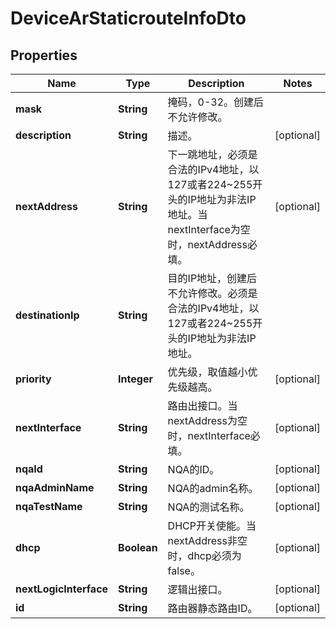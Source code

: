 
# DeviceArStaticrouteInfoDto

## Properties
Name | Type | Description | Notes
------------ | ------------- | ------------- | -------------
**mask** | **String** | 掩码，0-32。创建后不允许修改。 | 
**description** | **String** | 描述。 |  [optional]
**nextAddress** | **String** | 下一跳地址，必须是合法的IPv4地址，以127或者224~255开头的IP地址为非法IP地址。当nextInterface为空时，nextAddress必填。 |  [optional]
**destinationIp** | **String** | 目的IP地址，创建后不允许修改。必须是合法的IPv4地址，以127或者224~255开头的IP地址为非法IP地址。 | 
**priority** | **Integer** | 优先级，取值越小优先级越高。 |  [optional]
**nextInterface** | **String** | 路由出接口。当nextAddress为空时，nextInterface必填。 |  [optional]
**nqaId** | **String** | NQA的ID。 |  [optional]
**nqaAdminName** | **String** | NQA的admin名称。 |  [optional]
**nqaTestName** | **String** | NQA的测试名称。 |  [optional]
**dhcp** | **Boolean** | DHCP开关使能。当nextAddress非空时，dhcp必须为false。 |  [optional]
**nextLogicInterface** | **String** | 逻辑出接口。 |  [optional]
**id** | **String** | 路由器静态路由ID。 |  [optional]



